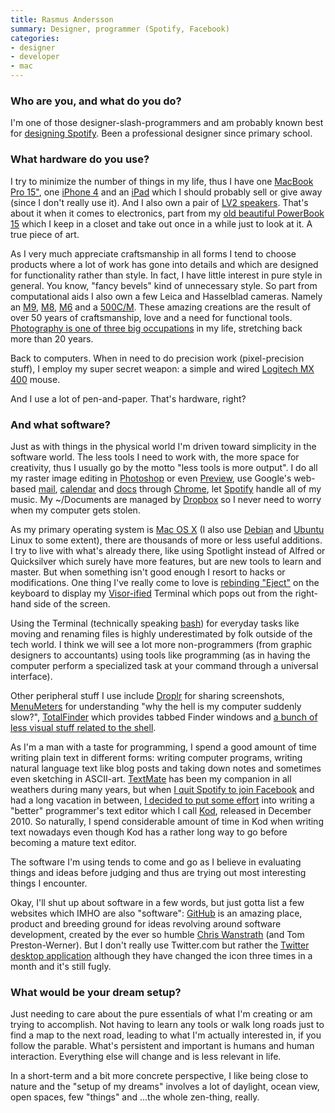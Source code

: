 ```yaml
---
title: Rasmus Andersson
summary: Designer, programmer (Spotify, Facebook)
categories:
- designer
- developer
- mac
---
```


### Who are you, and what do you do?

I'm one of those designer-slash-programmers and am probably known best for [designing Spotify](http://rsms.me/about/spotify/ "Rasmus' page about his work with Spotify."). Been a professional designer since primary school.

### What hardware do you use?

I try to minimize the number of things in my life, thus I have one [MacBook Pro 15"][macbook-pro], one [iPhone 4][iphone-4] and an [iPad][] which I should probably sell or give away (since I don't really use it). And I also own a pair of [LV2 speakers][living-lv2]. That's about it when it comes to electronics, part from my [old beautiful PowerBook 15](http://www.flickr.com/photos/rsms/73641960/ "A photo of Rasmus' PowerBook.") which I keep in a closet and take out once in a while just to look at it. A true piece of art.

As I very much appreciate craftsmanship in all forms I tend to choose products where a lot of work has gone into details and which are designed for functionality rather than style. In fact, I have little interest in pure style in general. You know, "fancy bevels" kind of unnecessary style. So part from computational aids I also own a few Leica and Hasselblad cameras. Namely an [M9][], [M8][], [M6][m6] and a [500C/M][500-cm]. These amazing creations are the result of over 50 years of craftsmanship, love and a need for functional tools. [Photography is one of three big occupations](http://www.flickr.com/photos/rsms "Rasmus' Flickr photos.") in my life, stretching back more than 20 years.

Back to computers. When in need to do precision work (pixel-precision stuff), I employ my super secret weapon: a simple and wired [Logitech MX 400][mx-400] mouse.

And I use a lot of pen-and-paper. That's hardware, right?

### And what software?

Just as with things in the physical world I'm driven toward simplicity in the software world. The less tools I need to work with, the more space for creativity, thus I usually go by the motto "less tools is more output". I do all my raster image editing in [Photoshop][] or even [Preview][], use Google's web-based [mail][gmail], [calendar][google-calendar] and [docs][google-docs] through [Chrome][], let [Spotify][] handle all of my music. My ~/Documents are managed by [Dropbox][] so I never need to worry when my computer gets stolen.

As my primary operating system is [Mac OS X][macos] (I also use [Debian][] and [Ubuntu][] Linux to some extent), there are thousands of more or less useful additions. I try to live with what's already there, like using Spotlight instead of Alfred or Quicksilver which surely have more features, but are new tools to learn and master. But when something isn't good enough I resort to hacks or modifications. One thing I've really come to love is [rebinding "Eject"][noejectdelay] on the keyboard to display my [Visor-ified][visor] Terminal which pops out from the right-hand side of the screen.

Using the Terminal (technically speaking [bash][]) for everyday tasks like moving and renaming files is highly underestimated by folk outside of the tech world. I think we will see a lot more non-programmers (from graphic designers to accountants) using tools like programming (as in having the computer perform a specialized task at your command through a universal interface).

Other peripheral stuff I use include [Droplr][] for sharing screenshots, [MenuMeters][] for understanding "why the hell is my computer suddenly slow?", [TotalFinder][] which provides tabbed Finder windows and [a bunch of less visual stuff related to the shell](https://github.com/rsms/workenv/tree/master/terminal "Rasmus' shell tweaks, on Github.").

As I'm a man with a taste for programming, I spend a good amount of time writing plain text in different forms: writing computer programs, writing natural language text like blog posts and taking down notes and sometimes even sketching in ASCII-art. [TextMate][] has been my companion in all weathers during many years, but when [I quit Spotify to join Facebook](http://rsms.me/2010/06/11/moving-on "Rasmus' post about joining Facebook.") and had a long vacation in between, [I decided to put some effort](http://rsms.me/2011/01/20/why-i-wrote-a-programmers-text-editor "Rasmus' post about writing Kod.") into writing a "better" programmer's text editor which I call [Kod][], released in December 2010. So naturally, I spend considerable amount of time in Kod when writing text nowadays even though Kod has a rather long way to go before becoming a mature text editor.

The software I'm using tends to come and go as I believe in evaluating things and ideas before judging and thus are trying out most interesting things I encounter.

Okay, I'll shut up about software in a few words, but just gotta list a few websites which IMHO are also "software": [GitHub][] is an amazing place, product and breeding ground for ideas revolving around software development, created by the ever so humble [Chris Wanstrath](http://chris.wanstrath.usesthis.com/ "Chris' interview.") (and Tom Preston-Werner). But I don't really use Twitter.com but rather the [Twitter desktop application][twitter-mac] although they have changed the icon three times in a month and it's still fugly.

### What would be your dream setup?

Just needing to care about the pure essentials of what I'm creating or am trying to accomplish. Not having to learn any tools or walk long roads just to find a map to the next road, leading to what I'm actually interested in, if you follow the parable. What's persistent and important is humans and human interaction. Everything else will change and is less relevant in life.

In a short-term and a bit more concrete perspective, I like being close to nature and the "setup of my dreams" involves a lot of daylight, ocean view, open spaces, few "things" and ...the whole zen-thing, really.

[500-cm]: http://camerapedia.wikia.com/wiki/Hasselblad_500_C/M "An old film camera."
[ipad]: https://www.apple.com/ipad/ "A tablet device."
[iphone-4]: https://en.wikipedia.org/wiki/IPhone_4 "A smartphone."
[living-lv2]: https://hometheaterreview.com/audio-pro-lv2-wireless-full-active-digital-speakers-reviewed/ "Wireless speakers."
[m6]: https://en.wikipedia.org/wiki/Leica_M6 "A film camera."
[m8]: https://www.amazon.com/Leica-10-3MP-Digital-Rangefinder-Viewfinder/dp/B000J6FTVK "A 10.3 megapixel digital camera."
[m9]: https://en.wikipedia.org/wiki/Leica_M9 "An 18.5 megapixel digital camera with a full-frame sensor."
[macbook-pro]: https://www.apple.com/macbook-pro/ "A laptop."
[mx-400]: https://www.amazon.com/Logitech-400-Performance-Laser-Mouse/dp/B000F1O0X2 "A laser mouse."
[bash]: http://www.gnu.org/software/bash/ "A terminal shell."
[chrome]: https://www.google.com/intl/en/chrome/browser/ "A WebKit-based browser, where each tab runs in its own thread."
[debian]: https://www.debian.org/ "A Linux distribution."
[dropbox]: https://www.dropbox.com/ "Online syncing and storage."
[droplr]: https://droplr.com/ "Mac software to easily share an image online."
[github]: https://github.com/ "A Git code repository service."
[gmail]: https://mail.google.com/mail/ "Web-based email."
[google-calendar]: https://en.wikipedia.org/wiki/Google_Calendar "A web-based calendar client."
[google-docs]: https://en.wikipedia.org/wiki/Google_Docs "A web-based office suite."
[kod]: https://github.com/rsms/kod/ "A programmer's text editor for the Mac."
[macos]: https://en.wikipedia.org/wiki/MacOS "An operating system for Mac hardware."
[menumeters]: http://www.ragingmenace.com/software/menumeters/ "CPU, disk, memory and network monitoring software for Mac OS X."
[noejectdelay]: https://pqrs.org/osx/karabiner/noejectdelay.html "Mac software to remove the delay when pressing the Eject key."
[photoshop]: https://www.adobe.com/products/photoshop.html "A bitmap image editor."
[preview]: https://en.wikipedia.org/wiki/Preview_(Mac_OS) "An image viewer included with Mac OS X."
[spotify]: https://www.spotify.com/us/ "A music streaming service."
[textmate]: https://macromates.com/ "A text editor for the Mac."
[totalfinder]: https://totalfinder.binaryage.com/ "Software that adds extra features (tabs, etc.) to Mac OS X's Finder."
[twitter-mac]: https://itunes.apple.com/us/app/twitter/id409789998 "A Mac client for Twitter."
[ubuntu]: https://www.ubuntu.com/ "A Unix distribution."
[visor]: https://visor.binaryage.com/ "Mac software to open a system-wide terminal via a hot key."
